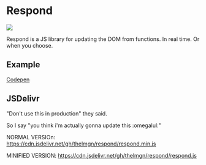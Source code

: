 # Respond
![](https://data.jsdelivr.com/v1/package/gh/thelmgn/respond/badge)

Respond is a JS library for updating the DOM from functions. In real time. Or when you choose.


## Example
[Codepen](https://codepen.io/theLMGN/pen/aMEGgG?editors=0010)

## JSDelivr

"Don't use this in production" they said.

So I say "you think i'm actually gonna update this :omegalul:"

NORMAL VERSIOn: https://cdn.jsdelivr.net/gh/thelmgn/respond/respond.min.js

MINIFIED VERSION: https://cdn.jsdelivr.net/gh/thelmgn/respond/respond.js

